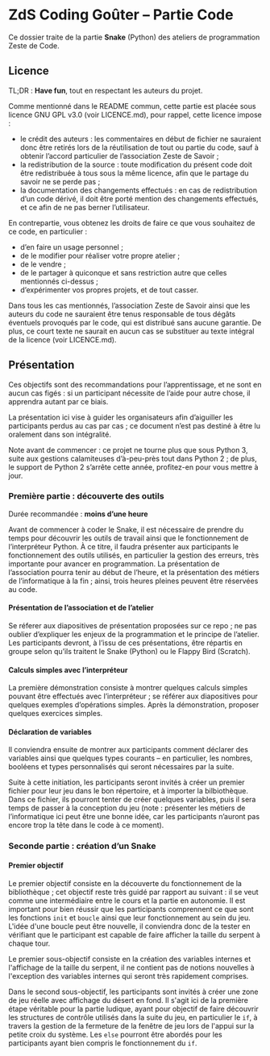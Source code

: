 # ZdS Coding Goûter – Partie Code

Ce dossier traite de la partie **Snake** (Python) des ateliers de programmation Zeste de Code.

## Licence

TL;DR : **Have fun**, tout en respectant les auteurs du projet.

Comme mentionné dans le README commun, cette partie est placée sous licence GNU GPL v3.0 (voir LICENCE.md), pour rappel, cette licence impose :

- le crédit des auteurs : les commentaires en début de fichier ne sauraient donc être retirés lors de la réutilisation de tout ou partie du code, sauf à obtenir l’accord particulier de l’association Zeste de Savoir ;
- la redistribution de la source : toute modification du présent code doit être redistribuée à tous sous la même licence, afin que le partage du savoir ne se perde pas ;
- la documentation des changements effectués : en cas de redistribution d’un code dérivé, il doit être porté mention des changements effectués, et ce afin de ne pas berner l’utilisateur.

En contrepartie, vous obtenez les droits de faire ce que vous souhaitez de ce code, en particulier :

- d’en faire un usage personnel ;
- de le modifier pour réaliser votre propre atelier ;
- de le vendre ;
- de le partager à quiconque et sans restriction autre que celles mentionnés ci-dessus ;
- d’expérimenter vos propres projets, et de tout casser.

Dans tous les cas mentionnés, l’association Zeste de Savoir ainsi que les auteurs du code ne sauraient être tenus responsable de tous dégâts éventuels provoqués par le code, qui est distribué sans aucune garantie. De plus, ce court texte ne saurait en aucun cas se substituer au texte intégral de la licence (voir LICENCE.md).

## Présentation

Ces objectifs sont des recommandations pour l’apprentissage, et ne sont en aucun cas figés : si un participant nécessite de l’aide pour autre chose, il apprendra autant par ce biais.

La présentation ici vise à guider les organisateurs afin d’aiguiller les participants perdus au cas par cas ; ce document n’est pas destiné à être lu oralement dans son intégralité.

Note avant de commencer : ce projet ne tourne plus que sous Python 3, suite aux gestions calamiteuses d’à-peu-près tout dans Python 2 ; de plus, le support de Python 2 s’arrête cette année, profitez-en pour vous mettre à jour.

### Première partie : découverte des outils

Durée recommandée : **moins d’une heure**

Avant de commencer à coder le Snake, il est nécessaire de prendre du temps pour découvrir les outils de travail ainsi que le fonctionnement de l’interpréteur Python. À ce titre, il faudra présenter aux participants le fonctionnement des outils utilisés, en particulier la gestion des erreurs, très importante pour avancer en programmation. La présentation de l’association pourra tenir au début de l’heure, et la présentation des métiers de l’informatique à la fin ; ainsi, trois heures pleines peuvent être réservées au code.

#### Présentation de l’association et de l’atelier

Se réferer aux diapositives de présentation proposées sur ce repo ; ne pas oublier d’expliquer les enjeux de la programmation et le principe de l’atelier. Les participants devront, à l’issu de ces présentations, être répartis en groupe selon qu’ils traitent le Snake (Python) ou le Flappy Bird (Scratch).

#### Calculs simples avec l’interpréteur

La première démonstration consiste à montrer quelques calculs simples pouvant être effectués avec l’interpréteur ; se référer aux diapositives pour quelques exemples d’opérations simples. Après la démonstration, proposer quelques exercices simples.

#### Déclaration de variables

Il conviendra ensuite de montrer aux participants comment déclarer des variables ainsi que quelques types courants – en particulier, les nombres, booléens et types personnalisés qui seront nécessaires par la suite.

Suite à cette initiation, les participants seront invités à créer un premier fichier pour leur jeu dans le bon répertoire, et à importer la bilbiothèque. Dans ce fichier, ils pourront tenter de créer quelques variables, puis il sera temps de passer à la conception du jeu (note : présenter les métiers de l’informatique ici peut être une bonne idée, car les participants n’auront pas encore trop la tête dans le code à ce moment).

### Seconde partie : création d’un Snake

#### Premier objectif

Le premier objectif consiste en la découverte du fonctionnement de la bibliothèque ; cet objectif reste très guidé par rapport au suivant : il se veut comme une intermédiaire entre le cours et la partie en autonomie. Il est important pour bien réussir que les participants comprennent ce que sont les fonctions `init` et `boucle` ainsi que leur fonctionnement au sein du jeu. L'idée d'une boucle peut être nouvelle, il conviendra donc de la tester en vérifiant que le participant est capable de faire afficher la taille du serpent à chaque tour.

Le premier sous-objectif consiste en la création des variables internes et l'affichage de la taille du serpent, il ne contient pas de notions nouvelles à l'exception des variables internes qui seront très rapidement comprises.

Dans le second sous-objectif, les participants sont invités à créer une zone de jeu réelle avec affichage du désert en fond. Il s'agit ici de la première étape véritable pour la partie ludique, ayant pour objectif de faire découvrir les structures de contrôle utilisés dans la suite du jeu, en particulier le `if`, à travers la gestion de la fermeture de la fenêtre de jeu lors de l'appui sur la petite croix du système. Les `else` pourront être abordés pour les participants ayant bien compris le fonctionnement du `if`.